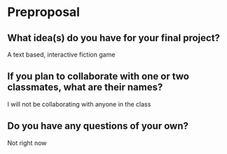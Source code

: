 # Preproposal

## What idea(s) do you have for your final project?

A text based, interactive fiction game

## If you plan to collaborate with one or two classmates, what are their names?

I will not be collaborating with anyone in the class

## Do you have any questions of your own?

Not right now

